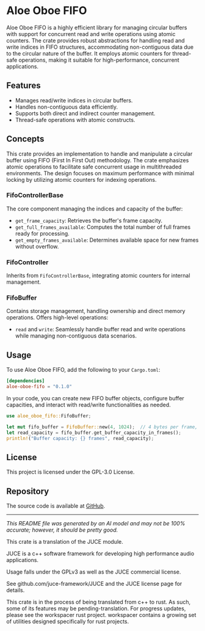 # Aloe Oboe FIFO

Aloe Oboe FIFO is a highly efficient library for managing circular buffers with support for concurrent read and write operations using atomic counters. The crate provides robust abstractions for handling read and write indices in FIFO structures, accommodating non-contiguous data due to the circular nature of the buffer. It employs atomic counters for thread-safe operations, making it suitable for high-performance, concurrent applications.

## Features

- Manages read/write indices in circular buffers.
- Handles non-contiguous data efficiently.
- Supports both direct and indirect counter management.
- Thread-safe operations with atomic constructs.

## Concepts

This crate provides an implementation to handle and manipulate a circular buffer using FIFO (First In First Out) methodology. The crate emphasizes atomic operations to facilitate safe concurrent usage in multithreaded environments. The design focuses on maximum performance with minimal locking by utilizing atomic counters for indexing operations.

### FifoControllerBase
The core component managing the indices and capacity of the buffer:
- `get_frame_capacity`: Retrieves the buffer's frame capacity.
- `get_full_frames_available`: Computes the total number of full frames ready for processing.
- `get_empty_frames_available`: Determines available space for new frames without overflow.

### FifoController
Inherits from `FifoControllerBase`, integrating atomic counters for internal management.

### FifoBuffer
Contains storage management, handling ownership and direct memory operations. Offers high-level operations:
- `read` and `write`: Seamlessly handle buffer read and write operations while managing non-contiguous data scenarios.

## Usage
To use Aloe Oboe FIFO, add the following to your `Cargo.toml`:

```toml
[dependencies]
aloe-oboe-fifo = "0.1.0"
```

In your code, you can create new FIFO buffer objects, configure buffer capacities, and interact with read/write functionalities as needed.

```rust
use aloe_oboe_fifo::FifoBuffer;

let mut fifo_buffer = FifoBuffer::new(4, 1024);  // 4 bytes per frame, capacity for 1024 frames
let read_capacity = fifo_buffer.get_buffer_capacity_in_frames();
println!("Buffer capacity: {} frames", read_capacity);
```

## License
This project is licensed under the GPL-3.0 License.

## Repository
The source code is available at [GitHub](https://github.com/klebs6/aloe-rs).

---

*This README file was generated by an AI model and may not be 100% accurate; however, it should be pretty good.*

This crate is a translation of the JUCE module.

JUCE is a c++ software framework for developing high performance audio applications.

Usage falls under the GPLv3 as well as the JUCE commercial license.

See github.com/juce-framework/JUCE and the JUCE license page for details.

This crate is in the process of being translated from c++ to rust. As such, some of its features may be pending-translation. For progress updates, please see the workspacer rust project. workspacer contains a growing set of utilities designed specifically for rust projects.
